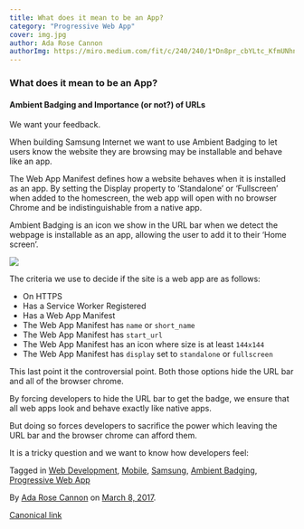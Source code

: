 ```yaml
---
title: What does it mean to be an App?
category: "Progressive Web App"
cover: img.jpg
author: Ada Rose Cannon
authorImg: https://miro.medium.com/fit/c/240/240/1*Dn8pr_cbYLtc_KfmUNhnBA.png
---
```


### What does it mean to be an App?

#### Ambient Badging and Importance (or not?) of URLs

We want your feedback.

When building Samsung Internet we want to use Ambient Badging to let users know the website they are browsing may be installable and behave like an app.

The Web App Manifest defines how a website behaves when it is installed as an app. By setting the Display property to ‘Standalone’ or ‘Fullscreen’ when added to the homescreen, the web app will open with no browser Chrome and be indistinguishable from a native app.

Ambient Badging is an icon we show in the URL bar when we detect the webpage is installable as an app, allowing the user to add it to their ‘Home screen’.

![](https://cdn-images-1.medium.com/max/800/1*nA-iavAK6cLQusH3NYG-Ew.png)

The criteria we use to decide if the site is a web app are as follows:

*   On HTTPS
*   Has a Service Worker Registered
*   Has a Web App Manifest
*   The Web App Manifest has `name` or `short_name`
*   The Web App Manifest has `start_url`
*   The Web App Manifest has an icon where size is at least `144x144`
*   The Web App Manifest has `display` set to `standalone` or `fullscreen`

This last point it the controversial point. Both those options hide the URL bar and all of the browser chrome.

By forcing developers to hide the URL bar to get the badge, we ensure that all web apps look and behave exactly like native apps.

But doing so forces developers to sacrifice the power which leaving the URL bar and the browser chrome can afford them.

It is a tricky question and we want to know how developers feel:

Tagged in [Web Development](https://medium.com/tag/web-development), [Mobile](https://medium.com/tag/mobile), [Samsung](https://medium.com/tag/samsung), [Ambient Badging](https://medium.com/tag/ambient-badging), [Progressive Web App](https://medium.com/tag/progressive-web-app)

By [Ada Rose Cannon](https://medium.com/@Lady_Ada_King) on [March 8, 2017](https://medium.com/p/ace43eb6b94d).

[Canonical link](https://medium.com/@Lady_Ada_King/what-does-it-mean-to-be-an-app-ace43eb6b94d)
